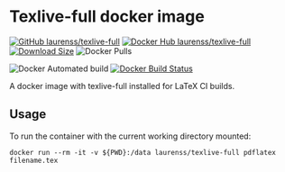 # Texlive-full docker image

[![GitHub laurenss/texlive-full](https://img.shields.io/badge/GitHub-laurenss%2Ftexlive--full-informational)](https://github.com/laurenss/texlive-full)
[![Docker Hub laurenss/texlive-full](https://img.shields.io/badge/Docker_Hub-laurenss%2Ftexlive--full-informational.svg)](https://hub.docker.com/r/laurenss/texlive-full)
[![Download Size](https://images.microbadger.com/badges/image/laurenss/texlive-full.svg)](https://microbadger.com/images/laurenss/texlive-full)
![Docker Pulls](https://img.shields.io/docker/pulls/laurenss/texlive-full)

![Docker Automated build](https://img.shields.io/docker/automated/laurenss/texlive-full)
[![Docker Build Status](https://img.shields.io/docker/build/laurenss/texlive-full)](https://hub.docker.com/r/laurenss/texlive-full/builds)

A docker image with texlive-full installed for LaTeX CI builds.

## Usage

To run the container with the current working directory mounted:

    docker run --rm -it -v ${PWD}:/data laurenss/texlive-full pdflatex filename.tex